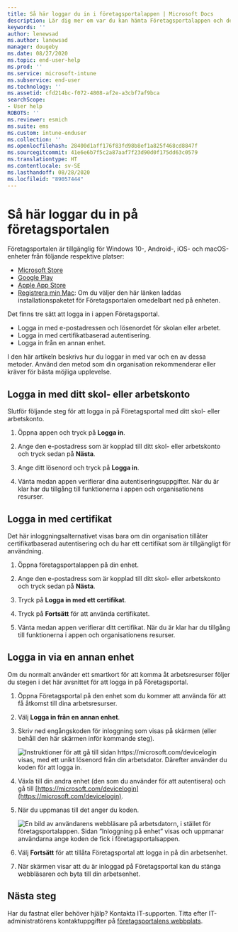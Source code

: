 ```yaml
---
title: Så här loggar du in i företagsportalappen | Microsoft Docs
description: Lär dig mer om var du kan hämta Företagsportalappen och de tre olika sätten att logga in.
keywords: ''
author: lenewsad
ms.author: lanewsad
manager: dougeby
ms.date: 08/27/2020
ms.topic: end-user-help
ms.prod: ''
ms.service: microsoft-intune
ms.subservice: end-user
ms.technology: ''
ms.assetid: cfd214bc-f072-4808-af2e-a3cbf7af9bca
searchScope:
- User help
ROBOTS: ''
ms.reviewer: esmich
ms.suite: ems
ms.custom: intune-enduser
ms.collection: ''
ms.openlocfilehash: 28400d1aff176f83fd98b8ef1a825f468cd8847f
ms.sourcegitcommit: 41e6e6b7f5c2a87aaf7f23d90d0f175dd63c0579
ms.translationtype: HT
ms.contentlocale: sv-SE
ms.lasthandoff: 08/28/2020
ms.locfileid: "89057444"
---
```

# <a name="how-to-sign-in-to-company-portal"></a>Så här loggar du in på företagsportalen  

Företagsportalen är tillgänglig för Windows 10-, Android-, iOS- och macOS-enheter från följande respektive platser: 

* [Microsoft Store](https://go.microsoft.com/fwlink/?linkid=2141417)  
* [Google Play](https://go.microsoft.com/fwlink/?linkid=2141416)  
* [Apple App Store](https://go.microsoft.com/fwlink/?linkid=2141414)  
* [Registrera min Mac](https://go.microsoft.com/fwlink/?linkid=853070): Om du väljer den här länken laddas installationspaketet för Företagsportalen omedelbart ned på enheten.  

Det finns tre sätt att logga in i appen Företagsportal.

* Logga in med e-postadressen och lösenordet för skolan eller arbetet.  
* Logga in med certifikatbaserad autentisering.  
* Logga in från en annan enhet.   

I den här artikeln beskrivs hur du loggar in med var och en av dessa metoder. Använd den metod som din organisation rekommenderar eller kräver för bästa möjliga upplevelse. 


## <a name="sign-in-with-school-or-work-account"></a>Logga in med ditt skol- eller arbetskonto    
Slutför följande steg för att logga in på Företagsportal med ditt skol- eller arbetskonto. 

1. Öppna appen och tryck på **Logga in**.  

2. Ange den e-postadress som är kopplad till ditt skol- eller arbetskonto och tryck sedan på **Nästa**.

3. Ange ditt lösenord och tryck på **Logga in**.


4. Vänta medan appen verifierar dina autentiseringsuppgifter. När du är klar har du tillgång till funktionerna i appen och organisationens resurser.  

## <a name="sign-in-with-certificate"></a>Logga in med certifikat  
Det här inloggningsalternativet visas bara om din organisation tillåter certifikatbaserad autentisering och du har ett certifikat som är tillgängligt för användning.  

1. Öppna företagsportalappen på din enhet.  

2. Ange den e-postadress som är kopplad till ditt skol- eller arbetskonto och tryck sedan på **Nästa**.   

3. Tryck på **Logga in med ett certifikat**.  

4. Tryck på **Fortsätt** för att använda certifikatet.  
5. Vänta medan appen verifierar ditt certifikat. När du är klar har du tillgång till funktionerna i appen och organisationens resurser.  

## <a name="sign-in-via-another-device"></a>Logga in via en annan enhet    

Om du normalt använder ett smartkort för att komma åt arbetsresurser följer du stegen i det här avsnittet för att logga in på Företagsportal.  

1. Öppna Företagsportal på den enhet som du kommer att använda för att få åtkomst till dina arbetsresurser.  

2. Välj **Logga in från en annan enhet**.  

3. Skriv ned engångskoden för inloggning som visas på skärmen (eller behåll den här skärmen inför kommande steg). 

   ![Instruktioner för att gå till sidan https://microsoft.com/devicelogin visas, med ett unikt lösenord från din arbetsdator. Därefter använder du koden för att logga in.](./media/cp_ios_aad_signin_after_1804_006.png)

3. Växla till din andra enhet (den som du använder för att autentisera) och gå till [https://microsoft.com/devicelogin](https://microsoft.com/devicelogin).  

4. När du uppmanas till det anger du koden.  

   ![En bild av användarens webbläsare på arbetsdatorn, i stället för företagsportalappen. Sidan ”Inloggning på enhet” visas och uppmanar användarna ange koden de fick i företagsportalsappen.](../fundamentals/media/whats-new-app-ui/cp_ios_aad_signin_from_another_device_after_1704_004.png)

4. Välj __Fortsätt__ för att tillåta Företagsportal att logga in på din arbetsenhet.   

5. När skärmen visar att du är inloggad på Företagsportal kan du stänga webbläsaren och byta till din arbetsenhet.  


## <a name="next-steps"></a>Nästa steg  

Har du fastnat eller behöver hjälp? Kontakta IT-supporten. Titta efter IT-administratörens kontaktuppgifter på [företagsportalens webbplats](https://go.microsoft.com/fwlink/?linkid=2010980).  
